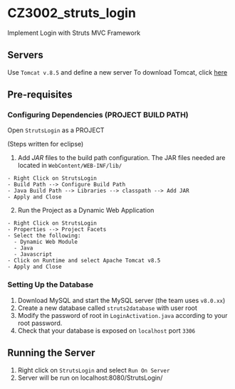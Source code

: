 # CZ3002_struts_login
Implement Login with Struts MVC Framework

## Servers
Use `Tomcat v.8.5` and define a new server
To download Tomcat, click [here](https://tomcat.apache.org/download-80.cgi)

## Pre-requisites
### Configuring Dependencies (PROJECT BUILD PATH)
Open `StrutsLogin` as a PROJECT

(Steps written for eclipse)
1. Add *JAR* files to the build path configuration. The JAR files needed are located in `WebContent/WEB-INF/lib/`
```
- Right Click on StrutsLogin
- Build Path --> Configure Build Path
- Java Build Path --> Libraries --> classpath --> Add JAR
- Apply and Close
```

2. Run the Project as a Dynamic Web Application
```
- Right Click on StrutsLogin
- Properties --> Project Facets
- Select the following:
  - Dynamic Web Module
  - Java
  - Javascript
- Click on Runtime and select Apache Tomcat v8.5
- Apply and Close
```
### Setting Up the Database
1. Download MySQL and start the MySQL server (the team uses `v8.0.xx`)
2. Create a new database called `struts2database` with user root
3. Modify the password of root in `LoginActivation.java` according to your root password.
4. Check that your database is exposed on `localhost` port `3306`


## Running the Server
1. Right click on `StrutsLogin` and select `Run On Server`
2. Server will be run on localhost:8080/StrutsLogin/
